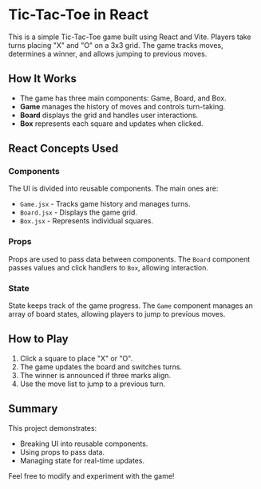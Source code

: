 # Tic-Tac-Toe in React

This is a simple Tic-Tac-Toe game built using React and Vite. Players take turns placing "X" and "O" on a 3x3 grid. The game tracks moves, determines a winner, and allows jumping to previous moves.

## How It Works

- The game has three main components: Game, Board, and Box.
- **Game** manages the history of moves and controls turn-taking.
- **Board** displays the grid and handles user interactions.
- **Box** represents each square and updates when clicked.

## React Concepts Used

### Components

The UI is divided into reusable components. The main ones are:

- `Game.jsx` - Tracks game history and manages turns.
- `Board.jsx` - Displays the game grid.
- `Box.jsx` - Represents individual squares.

### Props

Props are used to pass data between components. The `Board` component passes values and click handlers to `Box`, allowing interaction.

### State

State keeps track of the game progress. The `Game` component manages an array of board states, allowing players to jump to previous moves.

## How to Play

1. Click a square to place "X" or "O".
2. The game updates the board and switches turns.
3. The winner is announced if three marks align.
4. Use the move list to jump to a previous turn.

## Summary

This project demonstrates:

- Breaking UI into reusable components.
- Using props to pass data.
- Managing state for real-time updates.

Feel free to modify and experiment with the game!

